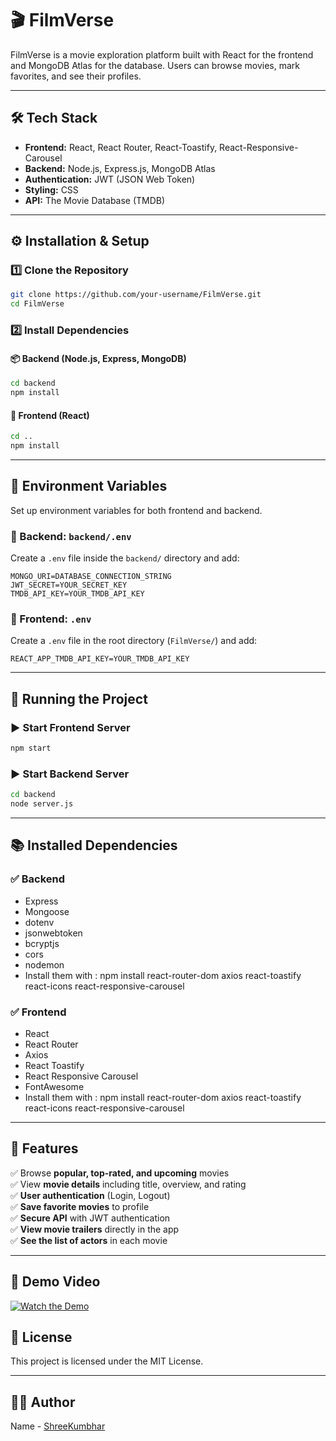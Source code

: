 # 🎬 FilmVerse

FilmVerse is a movie exploration platform built with React for the frontend and MongoDB Atlas for the database. Users can browse movies, mark favorites, and see their profiles.

---

## 🛠 Tech Stack

- **Frontend:** React, React Router, React-Toastify, React-Responsive-Carousel
- **Backend:** Node.js, Express.js, MongoDB Atlas
- **Authentication:** JWT (JSON Web Token)
- **Styling:** CSS
- **API:** The Movie Database (TMDB)

---

## ⚙️ Installation & Setup

### 1️⃣ Clone the Repository
```sh
git clone https://github.com/your-username/FilmVerse.git
cd FilmVerse
```

### 2️⃣ Install Dependencies

#### 📦 Backend (Node.js, Express, MongoDB)
```sh
cd backend
npm install
```

#### 🎨 Frontend (React)
```sh
cd ..
npm install
```

---

## 🔑 Environment Variables
Set up environment variables for both frontend and backend.

### 📁 Backend: `backend/.env`
Create a `.env` file inside the `backend/` directory and add:
```env
MONGO_URI=DATABASE_CONNECTION_STRING
JWT_SECRET=YOUR_SECRET_KEY
TMDB_API_KEY=YOUR_TMDB_API_KEY
```

### 📁 Frontend: `.env`
Create a `.env` file in the root directory (`FilmVerse/`) and add:
```env
REACT_APP_TMDB_API_KEY=YOUR_TMDB_API_KEY
```

---

## 📌 Running the Project

### ▶️ Start Frontend Server
```sh
npm start
```

### ▶️ Start Backend Server
```sh
cd backend
node server.js
```

---

## 📚 Installed Dependencies

### ✅ Backend
- Express
- Mongoose
- dotenv
- jsonwebtoken
- bcryptjs
- cors
- nodemon
- Install them with : npm install react-router-dom axios react-toastify react-icons react-responsive-carousel
 
### ✅ Frontend
- React
- React Router
- Axios
- React Toastify
- React Responsive Carousel
- FontAwesome
- Install them with : npm install react-router-dom axios react-toastify react-icons react-responsive-carousel


---

## 🎯 Features
✅ Browse **popular, top-rated, and upcoming** movies  
✅ View **movie details** including title, overview, and rating  
✅ **User authentication** (Login, Logout)  
✅ **Save favorite movies** to profile  
✅ **Secure API** with JWT authentication  
✅ **View movie trailers** directly in the app  
✅ **See the list of actors** in each movie  

---

## 🎥 Demo Video
[![Watch the Demo](https://img.shields.io/badge/Watch%20Demo-Click%20Here-blue?style=for-the-badge)](https://drive.google.com/file/d/1bydNfWhQvzscf07RgFR6wQSjOf6FJIKP/view?usp=drive_link)

## 📜 License
This project is licensed under the MIT License.

---

## 👨‍💻 Author
Name - [ShreeKumbhar](https://github.com/ShreeKumbhar)

